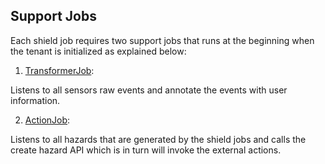## Support Jobs

Each shield job requires two support jobs that runs at the beginning when the tenant is initialized as explained below:

1. [TransformerJob](./TransformerJob):

Listens to all sensors raw events and annotate the events with user information.

2. [ActionJob](./ActionJob):

Listens to all hazards that are generated by the shield jobs and calls the create hazard API which is in turn will invoke the external actions.   


